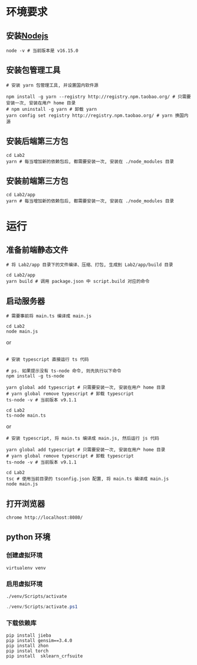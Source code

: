 # 环境要求

## 安装[Nodejs](https://nodejs.org/en/)

```shell
node -v # 当前版本是 v16.15.0
```

## 安装包管理工具

```shell
# 安装 yarn 包管理工具, 并设置国内软件源

npm install -g yarn --registry http://registry.npm.taobao.org/ # 只需要安装一次, 安装在用户 home 目录
# npm uninstall -g yarn # 卸载 yarn
yarn config set registry http://registry.npm.taobao.org/ # yarn 换国内源
```

## 安装后端第三方包

```shell
cd Lab2
yarn # 每当增加新的依赖包后, 都需要安装一次, 安装在 ./node_modules 目录
```

## 安装前端第三方包

```shell
cd Lab2/app
yarn # 每当增加新的依赖包后, 都需要安装一次, 安装在 ./node_modules 目录
```

# 运行

## 准备前端静态文件

```shell
# 将 Lab2/app 目录下的文件编译、压缩、打包, 生成到 Lab2/app/build 目录

cd Lab2/app
yarn build # 调用 package.json 中 script.build 对应的命令
```

## 启动服务器

```shell
# 需要事前将 main.ts 编译成 main.js

cd Lab2
node main.js
```

or

```shell

# 安装 typescript 直接运行 ts 代码

# ps. 如果提示没有 ts-node 命令, 则先执行以下命令
npm install -g ts-node

yarn global add typescript # 只需要安装一次, 安装在用户 home 目录
# yarn global remove typescript # 卸载 typescript
ts-node -v # 当前版本 v9.1.1

cd Lab2
ts-node main.ts
```

or

```shell
# 安装 typescript, 将 main.ts 编译成 main.js, 然后运行 js 代码

yarn global add typescript # 只需要安装一次, 安装在用户 home 目录
# yarn global remove typescript # 卸载 typescript
ts-node -v # 当前版本 v9.1.1

cd Lab2
tsc # 使用当前目录的 tsconfig.json 配置, 将 main.ts 编译成 main.js
node main.js
```

## 打开浏览器

```shell
chrome http://localhost:8080/
```

## python 环境

### 创建虚拟环境

```shell
virtualenv venv
```

### 启用虚拟环境

```shell
./venv/Scripts/activate
```

```powershell
./venv/Scripts/activate.ps1
```

### 下载依赖库

```shell
pip install jieba
pip install gensim==3.4.0
pip install zhon
pip instal torch
pip install  sklearn_crfsuite

```
